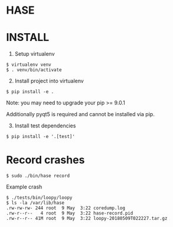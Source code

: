 # HASE

# INSTALL

1. Setup virtualenv

```console
$ virtualenv venv
$ . venv/bin/activate
```

2. Install project into virtualenv

```console
$ pip install -e .
```

Note: you may need to upgrade your pip >= 9.0.1

Additionally pyqt5 is required and cannot be installed via pip. 

3. Install test dependencies

```console
$ pip install -e '.[test]'
```

# Record crashes

```console
$ sudo ./bin/hase record
```

Example crash

```console
$ ./tests/bin/loopy/loopy
$ ls -la /var/lib/hase
.rw-rw-rw- 244 root  9 May  3:22 coredump.log
.rw-r--r--   4 root  9 May  3:22 hase-record.pid
.rw-r--r-- 41M root  9 May  3:22 loopy-20180509T022227.tar.gz
```
